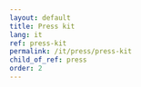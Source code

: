 ```yaml
---
layout: default
title: Press kit
lang: it
ref: press-kit
permalink: /it/press/press-kit
child_of_ref: press
order: 2
---
```

